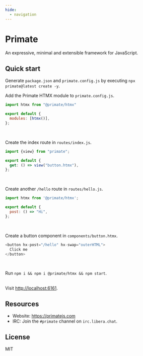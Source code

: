 ```yaml
---
hide:
  - navigation
---
```


# Primate 

An expressive, minimal and extensible framework for JavaScript.

## Quick start

Generate `package.json` and `primate.config.js` by executing `npx primate@latest create -y`.

Add the Primate HTMX module to `primate.config.js`.

```js
import htmx from "@primate/htmx"

export default {
  modules: [htmx()],
};
```
<br/>

Create the index route in `routes/index.js`.

```js
import {view} from "primate";

export default {
  get: () => view("button.htmx"),
};
```
<br/>

Create another `/hello` route in `routes/hello.js`.

```js
import htmx from '@primate/htmx';

export default {
  post: () => "Hi",
};
```
<br/>

Create a button component in `components/button.htmx`.

```js
<button hx-post="/hello" hx-swap="outerHTML">
  Click me
</button>
```
<br/>

Run `npm i && npm i @primate/htmx && npm start`.
<br/><br/>

Visit <http://localhost:6161>.

## Resources

* Website: https://primatejs.com
* IRC: Join the `#primate` channel on `irc.libera.chat`.

## License

MIT

[primate-domains]: https://github.com/primatejs/primate-domains
